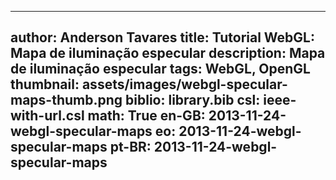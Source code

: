 ------------------------------
author: Anderson Tavares
title: Tutorial WebGL: Mapa de iluminação especular
description: Mapa de iluminação especular
tags: WebGL, OpenGL
thumbnail: assets/images/webgl-specular-maps-thumb.png
biblio: library.bib
csl: ieee-with-url.csl
math: True
en-GB: 2013-11-24-webgl-specular-maps
eo: 2013-11-24-webgl-specular-maps
pt-BR: 2013-11-24-webgl-specular-maps
------------------------------
